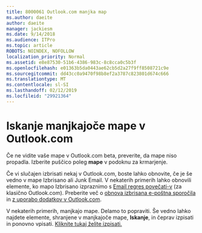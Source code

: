 ```yaml
---
title: 8000061 Outlook.com manjka map
ms.author: daeite
author: daeite
manager: jackiesm
ms.date: 9/14/2018
ms.audience: ITPro
ms.topic: article
ROBOTS: NOINDEX, NOFOLLOW
localization_priority: Normal
ms.assetid: e8e87530-51b6-4386-983c-8c8cca0c5b3f
ms.openlocfilehash: e01363b5da0443ae62cb5d2a27f9ff8508721c9e
ms.sourcegitcommit: dd43cc0a9470f98b8ef2a3787c823801d674c666
ms.translationtype: MT
ms.contentlocale: sl-SI
ms.lasthandoff: 02/12/2019
ms.locfileid: "29921364"
---
```

# <a name="find-missing-folders-in-outlookcom"></a>Iskanje manjkajoče mape v Outlook.com

Če ne vidite vaše mape v Outlook.com beta, preverite, da mape niso propadla. Izberite puščico poleg **mape** v podoknu za krmarjenje. 
  
Če vi slučajen izbrisati nekaj v Outlook.com, boste lahko obnovite, če je še vedno v mape Izbrisano ali Junk Email. V nekaterih primerih lahko obnovili elemente, ko mapo Izbrisano izpraznimo s [Email regres povečati-v](https://appsource.microsoft.com/product/office/WA104380447) (za klasično Outlook.com). Preberite več o [obnova izbrisana e-poštna sporočila](https://support.office.com/article/cf06ab1b-ae0b-418c-a4d9-4e895f83ed50) in [z uporabo dodatkov v Outlook.com](https://support.office.com/article/a5672109-e4f3-4119-abea-72323e9653cf).
  
V nekaterih primerih, manjkajo mape. Delamo to popraviti. Še vedno lahko najdete elemente, shranjene v manjkajoče mape, **Iskanje**, in čeprav izpisati in ponovno vpisati. [Kliknite tukaj želite izpisati.](https://login.live.com/logout.srf)
  

